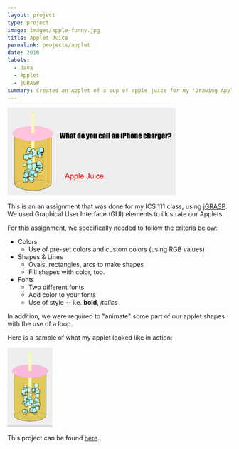 ```yaml
---
layout: project
type: project
image: images/apple-funny.jpg
title: Applet Juice
permalink: projects/applet
date: 2016
labels:
  - Java
  - Applet
  - jGRASP
summary: Created an Applet of a cup of apple juice for my 'Drawing Applet' project. 
---
```


<img src="../images/applet-art.png" width="75%">

This is an an assignment that was done for my ICS 111 class, using [jGRASP](http://www.jgrasp.org/). We used Graphical User Interface (GUI) elements to illustrate our Applets.

For this assignment, we specifically needed to follow the criteria below:
  * Colors
    * Use of pre-set colors and custom colors (using RGB values)
  * Shapes & Lines
    * Ovals, rectangles, arcs to make shapes
    * Fill shapes with color, too.
  * Fonts
    * Two different fonts
    * Add color to your fonts
    * Use of style -- i.e. **bold**, *italics*

In addition, we were required to "animate" some part of our applet shapes with the use of a loop. 

Here is a sample of what my applet looked like in action: 

<img src = "../images/applejuice.gif" width="20%">

This project can be found [here](https://github.com/aprilbala/aprilbala.github.io/tree/master/projects/project-applet).




